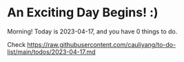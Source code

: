 # An Exciting Day Begins! :)

Morning! Today is 2023-04-17, and you have 0 things to do.

Check https://raw.githubusercontent.com/cauliyang/to-do-list/main/todos/2023-04-17.md